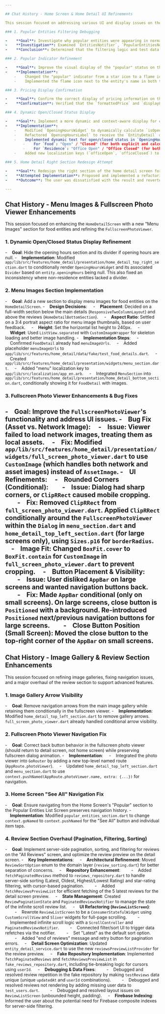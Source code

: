 ```yaml
---

## Chat History - Home Screen & Home Detail UI Refinements

This session focused on addressing various UI and display issues on the home screen and home detail screen, including filtering, popular indicators, pricing, and dynamic open/closed status.

### 1. Popular Entities Filtering Debugging

-    **Goal**: Investigate why popular entities were appearing in normal entity lists.
-    **Investigation**: Examined `EntitiesNotifier`, `PopularEntitiesNotifier`, `EntityService`, `FakeResidenceRepository`, `FakeFoodRepository`, `test_residences.dart`, and `test_food_list.dart`.
-    **Conclusion**: Determined that the filtering logic and test data were correct, and the issue was a misunderstanding.

### 2. Popular Indicator Refinement

-    **Goal**: Improve the visual display of the "popular" status on the home detail screen.
-    **Implementation**:
    -    Changed the "popular" indicator from a star icon to a flame icon (`Icons.local_fire_department`).
    -    Implemented the flame icon next to the entity's name in both the `AppBar` (`AppBarContent`) and the `HomeDetailTopRightSection` (`ItemTitleSection`).

### 3. Pricing Display Confirmation

-    **Goal**: Confirm the correct display of pricing information on the home detail screen.
-    **Confirmation**: Verified that the `formattedPrice` and `displayLabel` were correctly combined and displayed, and confirmed with the user that the "Starts from" text was not desired.

### 4. Dynamic Open/Closed Status Display

-    **Goal**: Implement a more dynamic and context-aware display for entity open/closed status.
-    **Implementation**:
    -    Modified `OpeningHoursWidget` to dynamically calculate `isOpen` based on `entity.entityStatus` and `OpeningHoursChecker.isOpenNow`.
    -    Refactored `OpeningHoursLabel` to receive the `EntityDetail` object.
    -    Implemented dynamic text for open/closed status in `OpeningHoursLabel`:
        -    For `Food`: "Open" / "Closed" (for both explicit and calculated status).
        -    For `Residence`: "Office Open" / "Office Closed" (for both explicit and calculated status).
    -    Added new localization keys (`officeOpen`, `officeClosed`) to `app/lib/src/localization/app_en.arb`.

### 5. Home Detail Right Section Redesign Attempt

-    **Goal**: Redesign the right section of the home detail screen for a more modern, professional, and user-friendly look.
-    **Attempted Implementation**: Proposed and implemented a refactoring using `Card`s for grouping and new custom widgets (`_PriceAndLocationSection`, `_RatingAndReviewSection`, `_ResidenceSpecificsSection`, `_OpeningHoursSection`, `_ContactOptionsSection`).
-    **Outcome**: The user was dissatisfied with the result and reverted the changes, preferring their own previous design.

---
```


## Chat History - Menu Images & Fullscreen Photo Viewer Enhancements

This session focused on enhancing the `HomeDetailScreen` with a new "Menu Images" section for food entities and refining the `FullscreenPhotoViewer`.

### 1. Dynamic Open/Closed Status Display Refinement

-    **Goal**: Hide the opening hours section and its divider if opening hours are null.
-    **Implementation**: Modified `app/lib/src/features/home_detail/presentation/home_detail_top_right_section.dart` to conditionally render `OpeningHoursWidget` and its associated `Divider` based on `entity.openingHours` being null.
This also fixed an inconsistency where non-residence entities lacked a divider.

### 2. Menu Images Section Implementation

-    **Goal**: Add a new section to display menu images for food entities on the `HomeDetailScreen`.
-    **Design Decisions**:
    -    **Placement**: Decided on a full-width section below the main details (`ResponsiveTwoColumnLayout`) and above the reviews (`HomeDetailBottomSection`).
    -    **Aspect Ratio**: Settled on a 3:4 portrait aspect ratio for menu image thumbnails, based on user feedback.
    -    **Height**: Set the horizontal list height to 240px.
    -    **Widget**: Used `ListView.separated` with `CustomImageWrapper` for skeleton loading and better image handling.
-    **Implementation Steps**:
    -    Confirmed `FoodDetail` already had `menuImageUrls`.
    -    Added placeholder `menuImageUrls` to `app/lib/src/features/home_detail/data/fake/test_food_details.dart`.
    -    Created `app/lib/src/features/home_detail/presentation/widgets/menu_section.dart`.
    -    Added "menu" localization key to `app/lib/src/localization/app_en.arb`.
    -    Integrated `MenuSection` into `app/lib/src/features/home_detail/presentation/home_detail_bottom_section.dart`, conditionally showing it for `FoodDetail` with images.

### 3. Fullscreen Photo Viewer Enhancements & Bug Fixes

-    **Goal**: Improve the `FullscreenPhotoViewer`'s functionality and address UI issues.
-    **Bug Fix (Asset vs. Network Image)**:
    -    **Issue**: Viewer failed to load network images, treating them as local assets.
    -    **Fix**: Modified `app/lib/src/features/home_detail/presentation/widgets/full_screen_photo_viewer.dart` to use `CustomImage` (which handles both network and asset images) instead of `AssetImage`.
-    **UI Refinements**:
    -    **Rounded Corners (Conditional)**:
        -    **Issue**: Dialog had sharp corners, or `ClipRRect` caused mobile cropping.
        -    **Fix**: Removed `ClipRRect` from `full_screen_photo_viewer.dart`. Applied `ClipRRect` conditionally around the `FullscreenPhotoViewer` within the `Dialog` in `menu_section.dart` and `home_detail_top_left_section.dart` (for large screens only), using `Sizes.p16` for `borderRadius`.
    -    **Image Fit**: Changed `BoxFit.cover` to `BoxFit.contain` for `CustomImage` in `full_screen_photo_viewer.dart` to prevent cropping.
    -    **Button Placement & Visibility**:
        -    **Issue**: User disliked `AppBar` on large screens and wanted navigation buttons back.
        -    **Fix**: Made `AppBar` conditional (only on small screens). On large screens, close button is `Positioned` with a background. Re-introduced `Positioned` next/previous navigation buttons for large screens.
        -    **Close Button Position (Small Screen)**: Moved the close button to the top-right corner of the `AppBar` on small screens.
---

## Chat History - Image Gallery & Review Section Enhancements

This session focused on refining image galleries, fixing navigation issues, and a major overhaul of the review section to support advanced features.

### 1. Image Gallery Arrow Visibility

-    **Goal**: Remove navigation arrows from the main image gallery while retaining them conditionally in the fullscreen viewer.
-    **Implementation**: Modified `home_detail_top_left_section.dart` to remove gallery arrows. `full_screen_photo_viewer.dart` already handled conditional arrow visibility.

### 2. Fullscreen Photo Viewer Navigation Fix

-    **Goal**: Correct back button behavior in the fullscreen photo viewer (should return to detail screen, not home screen) while preserving fullscreen dialog animation.
-    **Implementation**:
    -    Integrated the photo viewer into `GoRouter` by adding a new top-level named route (`AppRoute.photoViewer`).
    -    Updated `home_detail_top_left_section.dart` and `menu_section.dart` to use `context.pushNamed(AppRoute.photoViewer.name, extra: {...})` for navigation.

### 3. Home Screen "See All" Navigation Fix

-    **Goal**: Ensure navigating from the Home Screen's "Popular" section to the Popular Entities List Screen preserves navigation history.
-    **Implementation**: Modified `popular_entities_section.dart` to change `context.goNamed` to `context.pushNamed` for the "See All" button and individual item taps.

### 4. Review Section Overhaul (Pagination, Filtering, Sorting)

-    **Goal**: Implement server-side pagination, sorting, and filtering for reviews on the "All Reviews" screen, and optimize the review preview on the detail screen.
-    **Key Implementations**:
    -    **Architectural Refinement**: Moved `ReviewSortOption` enum to the domain layer (`review_sorting.dart`) for better separation of concerns.
    -    **Repository Enhancement**:
        -    Added `fetchPaginatedReviews` method to `reviews_repository.dart` to handle server-side sorting (Latest, Oldest, Highest/Lowest Rating) and star-rating filtering, with cursor-based pagination.
        -    Added `fetchReviewsPreviewList` for efficient fetching of the 5 latest reviews for the detail screen preview.
    -    **State Management**: Created `ReviewPaginationState` and `PaginatedReviewsNotifier` to manage the state of the infinite scroll review list.
    -    **UI Refactoring (`ReviewListScreen`)**:
        -    Rewrote `ReviewListScreen` to be a `ConsumerStatefulWidget` using `CustomScrollView` and `Sliver` widgets for full-page scrolling.
        -    Implemented infinite scroll logic with a `ScrollController` and `PaginatedReviewsNotifier`.
        -    Connected filter/sort UI to trigger data refetches via the notifier.
        -    Set "Latest" as the default sort option.
        -    Added "end of reviews" message and retry button for pagination errors.
    -    **Detail Screen Optimization**: Updated `entity_detail_service.dart` to use the new `reviewsPreviewListProvider` for the review preview.
    -    **Fake Repository Implementation**: Implemented `fetchPaginatedReviews` and `fetchReviewsPreviewList` in `fake_reviews_repository.dart`, including tie-breaking logic for cursors using `userId`.
    -    **Debugging & Data Fixes**:
        -    Debugged and resolved review repetition in the fake repository by making `testReviews` data unique (unique `updatedAt` and `userId` combinations).
        -    Debugged and resolved reviews not rendering by adding missing user data to `test_users.dart`.
        -    Debugged and resolved layout issues on `ReviewListScreen` (unbounded height, padding).
    -    **Firebase Indexing**: Informed the user about the potential need for Firebase composite indexes for server-side filtering.